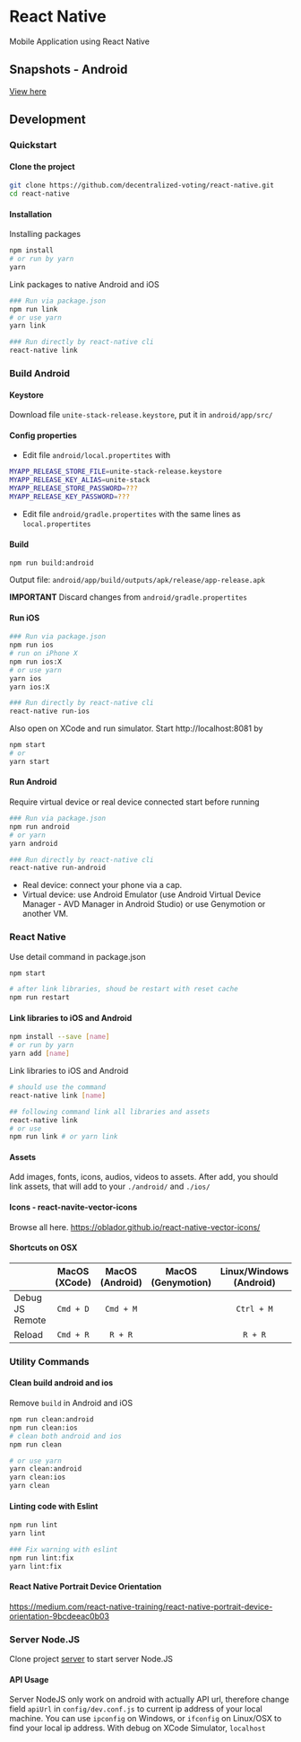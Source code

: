 # React Native

Mobile Application using React Native

## Snapshots - Android

[View here](./snapshots.md)

## Development

### Quickstart

#### Clone the project

```bash
git clone https://github.com/decentralized-voting/react-native.git
cd react-native
```

#### Installation

Installing packages
```bash
npm install
# or run by yarn
yarn
```

Link packages to native Android and iOS
```bash
### Run via package.json
npm run link
# or use yarn
yarn link

### Run directly by react-native cli
react-native link
```

### Build Android

#### Keystore
Download file `unite-stack-release.keystore`, put it in `android/app/src/`

#### Config properties
+ Edit file `android/local.propertites` with
```bash
MYAPP_RELEASE_STORE_FILE=unite-stack-release.keystore
MYAPP_RELEASE_KEY_ALIAS=unite-stack
MYAPP_RELEASE_STORE_PASSWORD=???
MYAPP_RELEASE_KEY_PASSWORD=???
```

+ Edit file `android/gradle.propertites` with the same lines as `local.propertites`


#### Build
```
npm run build:android
```
Output file: `android/app/build/outputs/apk/release/app-release.apk`

**IMPORTANT**
Discard changes from `android/gradle.propertites`

#### Run iOS

```bash
### Run via package.json
npm run ios
# run on iPhone X
npm run ios:X
# or use yarn
yarn ios
yarn ios:X

### Run directly by react-native cli
react-native run-ios
```

Also open on XCode and run simulator. Start http://localhost:8081 by
```bash
npm start
# or
yarn start
```

#### Run Android

Require virtual device or real device connected start before running
```bash
### Run via package.json
npm run android
# or yarn
yarn android

### Run directly by react-native cli
react-native run-android
```

+ Real device: connect your phone via a cap.
+ Virtual device: use Android Emulator (use Android Virtual Device Manager - AVD Manager in Android Studio) or use Genymotion or another VM.


### React Native

Use detail command in package.json
```bash
npm start

# after link libraries, shoud be restart with reset cache
npm run restart
```

#### Link libraries to iOS and Android
```bash
npm install --save [name]
# or run by yarn
yarn add [name]
```

Link libraries to iOS and Android
```bash
# should use the command
react-native link [name]

## following command link all libraries and assets
react-native link
# or use
npm run link # or yarn link
```

#### Assets
Add images, fonts, icons, audios, videos to assets. After add, you should link assets, that will add to your `./android/` and `./ios/`


#### Icons - react-navite-vector-icons
Browse all here. https://oblador.github.io/react-native-vector-icons/


#### Shortcuts on OSX


|                 | MacOS (XCode) | MacOS (Android) | MacOS (Genymotion) | Linux/Windows (Android) | Linux/Windows (Genymotion) |
|-----------------|:-------------:|:---------------:|:------------------:|:-----------------------:|:--------------------------:|
| Debug JS Remote | `Cmd + D`     | `Cmd + M`       |                    | `Ctrl + M`              | `Ctrl + M`                 |
| Reload          | `Cmd + R`     | `R + R`         |                    | `R + R`                 | `R + R`                    |


### Utility Commands

#### Clean build android and ios
Remove `build` in Android and iOS
```bash
npm run clean:android
npm run clean:ios
# clean both android and ios
npm run clean

# or use yarn
yarn clean:android
yarn clean:ios
yarn clean
```

#### Linting code with Eslint
```bash
npm run lint
yarn lint

### Fix warning with eslint
npm run lint:fix
yarn lint:fix
```




#### React Native Portrait Device Orientation
https://medium.com/react-native-training/react-native-portrait-device-orientation-9bcdeeac0b03







### Server Node.JS
Clone project [server](https://github.com/decentralized-voting/server) to start server Node.JS

#### API Usage
Server NodeJS only work on android with actually API url, therefore change field `apiUrl` in `config/dev.conf.js` to current ip address of your local machine. You can use `ipconfig` on Windows, or `ifconfig` on Linux/OSX to find your local ip address. With debug on XCode Simulator, `localhost`
